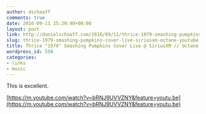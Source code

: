 ```yaml
---
author: dschaaff
comments: true
date: 2016-09-11 15:29:40+00:00
layout: post
link: http://danielschaaff.com/2016/09/11/thrice-1979-smashing-pumpkins-cover-live-siriusxm-octane-youtube/
slug: thrice-1979-smashing-pumpkins-cover-live-siriusxm-octane-youtube
title: Thrice "1979" Smashing Pumpkins Cover Live @ SiriusXM // Octane - YouTube
wordpress_id: 550
categories:
- links
- music
---
```


This is excellent.

[https://m.youtube.com/watch?v=bRNJ9UVVZNY&feature=youtu.be](https://m.youtube.com/watch?v=bRNJ9UVVZNY&feature=youtu.be)

